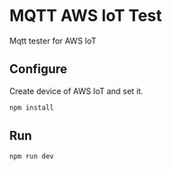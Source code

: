 # MQTT AWS IoT Test

Mqtt tester for AWS IoT

## Configure
Create device of AWS IoT and set it.

```bash
npm install
```

## Run
```bash
npm run dev
```
